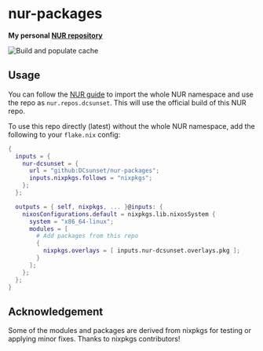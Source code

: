 # nur-packages

**My personal [NUR repository](https://nur.nix-community.org/repos/dcsunset/)**

<!-- Remove this if you don't use github actions -->
![Build and populate cache](https://github.com/DCsunset/nur-packages/workflows/Build%20and%20populate%20cache/badge.svg)

## Usage

You can follow the [NUR guide](https://github.com/nix-community/NUR#how-to-use) to import the whole NUR namespace
and use the repo as `nur.repos.dcsunset`.
This will use the official build of this NUR repo.

To use this repo directly (latest) without the whole NUR namespace,
add the following to your `flake.nix` config:

```nix
{
  inputs = {
    nur-dcsunset = {
      url = "github:DCsunset/nur-packages";
      inputs.nixpkgs.follows = "nixpkgs";
    };
  };

  outputs = { self, nixpkgs, ... }@inputs: {
    nixosConfigurations.default = nixpkgs.lib.nixosSystem {
      system = "x86_64-linux";
      modules = [
        # Add packages from this repo
        {
          nixpkgs.overlays = [ inputs.nur-dcsunset.overlays.pkg ];
        }
      ];
    };
  };
}
```

## Acknowledgement

Some of the modules and packages are derived from nixpkgs for testing or applying minor fixes.
Thanks to nixpkgs contributors!

